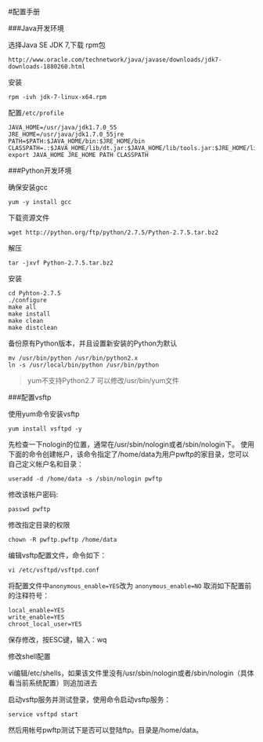 #配置手册

###Java开发环境

选择Java SE JDK 7,下载 rpm包

    http://www.oracle.com/technetwork/java/javase/downloads/jdk7-downloads-1880260.html

安装
    
    rpm -ivh jdk-7-linux-x64.rpm

配置`/etc/profile`

    JAVA_HOME=/usr/java/jdk1.7.0_55
    JRE_HOME=/usr/java/jdk1.7.0_55jre
    PATH=$PATH:$JAVA_HOME/bin:$JRE_HOME/bin
    CLASSPATH=.:$JAVA_HOME/lib/dt.jar:$JAVA_HOME/lib/tools.jar:$JRE_HOME/lib
    export JAVA_HOME JRE_HOME PATH CLASSPATH

###Python开发环境

确保安装gcc
    
    yum -y install gcc

下载资源文件

    wget http://python.org/ftp/python/2.7.5/Python-2.7.5.tar.bz2 

解压

    tar -jxvf Python-2.7.5.tar.bz2

安装
    
    cd Pyhton-2.7.5
    ./configure
    make all
    make install
    make clean
    make distclean

备份原有Python版本，并且设置新安装的Python为默认

    mv /usr/bin/python /usr/bin/python2.x
    ln -s /usr/local/bin/python /usr/bin/python

> yum不支持Python2.7 可以修改/usr/bin/yum文件


###配置vsftp

使用yum命令安装vsftp
    
    yum install vsftpd -y

先检查一下nologin的位置，通常在/usr/sbin/nologin或者/sbin/nologin下。
使用下面的命令创建帐户，该命令指定了/home/data为用户pwftp的家目录，您可以自己定义帐户名和目录：
    
    useradd -d /home/data -s /sbin/nologin pwftp

修改该帐户密码:
    
    passwd pwftp

修改指定目录的权限
    
    chown -R pwftp.pwftp /home/data

编辑vsftp配置文件，命令如下：
    
    vi /etc/vsftpd/vsftpd.conf

将配置文件中`anonymous_enable=YES`改为 `anonymous_enable=NO`
取消如下配置前的注释符号：
    
    local_enable=YES
    write_enable=YES
    chroot_local_user=YES

保存修改，按ESC键，输入：wq

修改shell配置

vi编辑/etc/shells，如果该文件里没有/usr/sbin/nologin或者/sbin/nologin（具体看当前系统配置）则追加进去

启动vsftp服务并测试登录，使用命令启动vsftp服务：

    service vsftpd start

然后用帐号pwftp测试下是否可以登陆ftp。目录是/home/data。